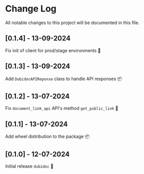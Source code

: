 # Change Log
All notable changes to this project will be documented in this file.


## [0.1.4] - 13-09-2024

Fix init of client for prod/stage environments 🐛

## [0.1.3] - 13-09-2024

Add `DubidocAPIReponse` class to handle API responses 📦

## [0.1.2] - 13-07-2024

Fix `document_link_api` API's method `get_public_link` 🐛

## [0.1.1] - 13-07-2024

Add wheel distribution to the package 📦


## [0.1.0] - 12-07-2024

Initial release `dubidoc` 🎉
